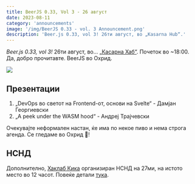 ```yaml
---
title: BeerJS 0.33, Vol 3 - 26 август
date: 2023-08-11
category: 'announcements'
image: '/img/BeerJS 0.33 - vol. 3 Announcement.png'
description: 'Beer.js 0.33, vol 3! 26ти август, во „Kasarna Hub“.'
---
```


_Beer.js 0.33, vol 3!_ 26ти август, во... [„Касарна Хаб“](https://kasarna.net). Почеток во ~18:00. Да, добро прочитавте.
BeerJS во Охрид.

<img src="/img/BeerJS 0.33 - vol. 3 Announcement.png" />

## Презентации

1. „DevOps во светот на Frontend-от, основи на Svelte“ - Дамјан Георгиевски
2. „A peek under the WASM hood“ - Андреј Трајчевски

Очекувајте неформален настан, ќе има по некое пиво и нема строга агенда. Се гледаме во Охрид 🍻!

## НСНД

Дополнително, [Хаклаб Кика](https://kika.spodeli.org) организиран НСНД на 27ми, на истото место во 12 часот. Повеќе
детали
[тука](https://kika.spodeli.org/2023/08/19/nsnd-2023%D1%82%D0%B0-27%D0%BC%D0%B8-%D0%B0%D0%B2%D0%B3%D1%83%D1%81%D1%82-%D0%BE%D1%85%D1%80%D0%B8%D0%B4/).
